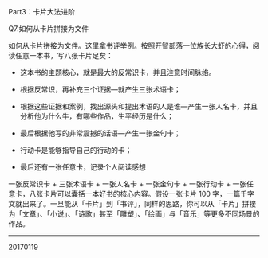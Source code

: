 Part3：卡片大法进阶

Q7.如何从卡片拼接为文件

如何从卡片拼接为文件。这里拿书评举例。按照开智部落一位族长大虾的心得，阅读任意一本书，写八张卡片足矣：

- 这本书的主题核心，就是最大的反常识卡，并且注意时间脉络。

- 根据反常识，再补充三个证据—就产生三张术语卡；

- 根据这些证据和案例，找出源头和提出术语的人是谁—产生一张人名卡，并且分析他为什么牛，有哪些作品，生平经历是什么；

- 最后根据他写的非常震撼的话语—产生一张金句卡；

- 行动卡是能够指导自己的行动的卡；

- 最后还有一张任意卡，记录个人阅读感想

一张反常识卡 + 三张术语卡 + 一张人名卡 + 一张金句卡 + 一张行动卡 + 一张任意卡，八张卡片可以囊括一本好书的核心内容。假设一张卡片 100 字，一篇千字文就出来了。一旦能从「卡片」到「书评」，同样的思路，你可以从「卡片」拼接为「文章」、「小说」、「诗歌」甚至「雕塑」、「绘画」与「音乐」等更多不同场景的作品。

-----------------------------------------
20170119
